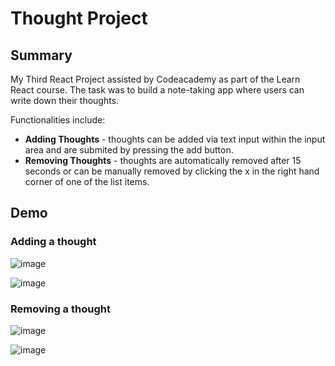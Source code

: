 # Thought Project
## Summary
My Third React Project assisted by Codeacademy as part of the Learn React course. The task was to build a note-taking app where users can
write down their thoughts.

Functionalities include:
- **Adding Thoughts** - thoughts can be added via text input within the input area and are submited by pressing the add button.
- **Removing Thoughts** - thoughts are automatically removed after 15 seconds or can be manually removed by clicking the x in the right hand corner of one of the list items.

## Demo
### Adding a thought

![image](https://github.com/user-attachments/assets/6fded4f1-0150-42eb-8ae2-904f0416deaa)

![image](https://github.com/user-attachments/assets/dc91d726-9da0-476c-9619-80edd8a86eb1)

### Removing a thought

![image](https://github.com/user-attachments/assets/6e40918c-62c5-46b0-92e3-70ed81bdad56)

![image](https://github.com/user-attachments/assets/e4b8f7ee-8168-4a83-bb7c-9a27077e29df)
